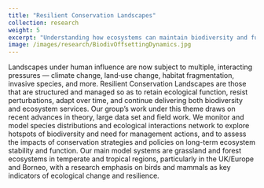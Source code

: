 ```yaml
---
title: "Resilient Conservation Landscapes"
collection: research
weight: 5
excerpt: "Understanding how ecosystems can maintain biodiversity and function under increasing environmental stressors, with a focus on birds and mammals in grasslands and forests."
image: /images/research/BiodivOffsettingDynamics.jpg
---
```





Landscapes under human influence are now subject to multiple, interacting pressures — climate change, land‐use change, habitat fragmentation, invasive species, and more. Resilient Conservation Landscapes are those that are structured and managed so as to retain ecological function, resist perturbations, adapt over time, and continue delivering both biodiversity and ecosystem services. Our group’s work under this theme draws on recent advances in theory, large data set and field work. We monitor and model species distributions and ecological interactions network to explore hotspots of biodiversity and need for management actions, and to assess the impacts of conservation strategies and policies on long-term ecosystem stability and function. Our main model systems are grassland and forest ecosystems in temperate and tropical regions, particularly in the UK/Europe and Borneo, with a research emphasis on birds and mammals as key indicators of ecological change and resilience.

